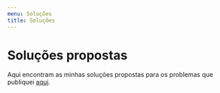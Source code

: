 ```yaml
---
menu: Soluções
title: Soluções
---
```


# Soluções propostas

Aqui encontram as minhas soluções propostas para os problemas que publiquei [aqui](..).